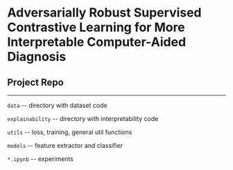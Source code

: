 # Adversarially Robust Supervised Contrastive Learning for More Interpretable Computer-Aided Diagnosis

## Project Repo
--- 

`data` -- directory with dataset code

`explainability` -- directory with interpretability code

`utils` -- loss, training, general util functions

`models` -- feature extractor and classifier

`*.ipynb` -- experiments
